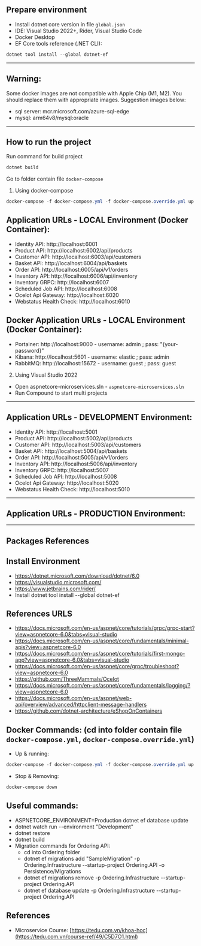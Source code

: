 ## Prepare environment

- Install dotnet core version in file `global.json`
- IDE: Visual Studio 2022+, Rider, Visual Studio Code
- Docker Desktop
- EF Core tools reference (.NET CLI):

```Powershell
dotnet tool install --global dotnet-ef
```

---

## Warning:

Some docker images are not compatible with Apple Chip (M1, M2). You should replace them with appropriate images. Suggestion images below:

- sql server: mcr.microsoft.com/azure-sql-edge
- mysql: arm64v8/mysql:oracle

---

## How to run the project

Run command for build project

```Powershell
dotnet build
```

Go to folder contain file `docker-compose`

1. Using docker-compose

```Powershell
docker-compose -f docker-compose.yml -f docker-compose.override.yml up -d --remove-orphans
```

## Application URLs - LOCAL Environment (Docker Container):

- Identity API: http://localhost:6001
- Product API: http://localhost:6002/api/products
- Customer API: http://localhost:6003/api/customers
- Basket API: http://localhost:6004/api/baskets
- Order API: http://localhost:6005/api/v1/orders
- Inventory API: http://localhost:6006/api/inventory
- Inventory GRPC: http://localhost:6007
- Scheduled Job API: http://localhost:6008
- Ocelot Api Gateway: http://localhost:6020
- Webstatus Health Check: http://localhost:6010

## Docker Application URLs - LOCAL Environment (Docker Container):

- Portainer: http://localhost:9000 - username: admin ; pass: "{your-password}"
- Kibana: http://localhost:5601 - username: elastic ; pass: admin
- RabbitMQ: http://localhost:15672 - username: guest ; pass: guest

2. Using Visual Studio 2022

- Open aspnetcore-microservices.sln - `aspnetcore-microservices.sln`
- Run Compound to start multi projects

---

## Application URLs - DEVELOPMENT Environment:

- Identity API: http://localhost:5001
- Product API: http://localhost:5002/api/products
- Customer API: http://localhost:5003/api/customers
- Basket API: http://localhost:5004/api/baskets
- Order API: http://localhost:5005/api/v1/orders
- Inventory API: http://localhost:5006/api/inventory
- Inventory GRPC: http://localhost:5007
- Scheduled Job API: http://localhost:5008
- Ocelot Api Gateway: http://localhost:5020
- Webstatus Health Check: http://localhost:5010

---

## Application URLs - PRODUCTION Environment:

---

## Packages References

## Install Environment

- https://dotnet.microsoft.com/download/dotnet/6.0
- https://visualstudio.microsoft.com/
- https://www.jetbrains.com/rider/
- Install dotnet tool install --global dotnet-ef

## References URLS

- https://docs.microsoft.com/en-us/aspnet/core/tutorials/grpc/grpc-start?view=aspnetcore-6.0&tabs=visual-studio
- https://docs.microsoft.com/en-us/aspnet/core/fundamentals/minimal-apis?view=aspnetcore-6.0
- https://docs.microsoft.com/en-us/aspnet/core/tutorials/first-mongo-app?view=aspnetcore-6.0&tabs=visual-studio
- https://docs.microsoft.com/en-us/aspnet/core/grpc/troubleshoot?view=aspnetcore-6.0
- https://github.com/ThreeMammals/Ocelot
- https://docs.microsoft.com/en-us/aspnet/core/fundamentals/logging/?view=aspnetcore-6.0
- https://docs.microsoft.com/en-us/aspnet/web-api/overview/advanced/httpclient-message-handlers
- https://github.com/dotnet-architecture/eShopOnContainers

## Docker Commands: (cd into folder contain file `docker-compose.yml`, `docker-compose.override.yml`)

- Up & running:

```Powershell
docker-compose -f docker-compose.yml -f docker-compose.override.yml up -d --remove-orphans --build
```

- Stop & Removing:

```Powershell
docker-compose down
```

## Useful commands:

- ASPNETCORE_ENVIRONMENT=Production dotnet ef database update
- dotnet watch run --environment "Development"
- dotnet restore
- dotnet build
- Migration commands for Ordering API:
  - cd into Ordering folder
  - dotnet ef migrations add "SampleMigration" -p Ordering.Infrastructure --startup-project Ordering.API -o Persistence/Migrations
  - dotnet ef migrations remove -p Ordering.Infrastructure --startup-project Ordering.API
  - dotnet ef database update -p Ordering.Infrastructure --startup-project Ordering.API

## References

- Microservice Course: [https://tedu.com.vn/khoa-hoc](https://tedu.com.vn/course-ref/49/C5D7O1.html)
